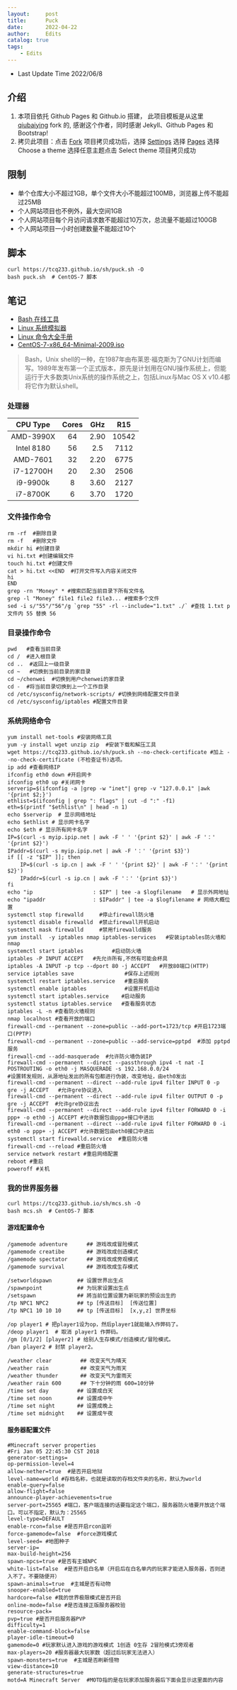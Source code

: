 ```yaml
---
layout:     post
title:      Puck
date:       2022-04-22
author:     Edits
catalog: true
tags:
    - Edits
---
```


- Last Update Time 2022/06/8

## 介绍

1. 本项目依托 Github Pages 和 Github.io 搭建， 此项目模板是从这里 [qiubaiying](https://github.com/qiubaiying/qiubaiying.github.io) fork 的, 感谢这个作者，同时感谢 Jekyll、Github Pages 和 Bootstrap!
2. 拷贝此项目：点击 [Fork](https://github.com/tcq233/tcq233.github.io/fork) 项目拷贝成功后，选择 [Settings](https://github.com/tcq233/tcq233.github.io/settings) 选择  [Pages](https://github.com/tcq233/tcq233.github.io/settings/pages) 选择 Choose a theme 选择任意主题点击 Select theme 项目拷贝成功 

## 限制

- 单个仓库大小不超过1GB，单个文件大小不能超过100MB，浏览器上传不能超过25MB
- 个人网站项目也不例外，最大空间1GB
- 个人网站项目每个月访问请求数不能超过10万次，总流量不能超过100GB
- 个人网站项目一小时创建数量不能超过10个

## 脚本

```
curl https://tcq233.github.io/sh/puck.sh -O
bash puck.sh  # CentOS-7 脚本
```

## 笔记

- [Bash 在线工具](https://c.runoob.com/compile/18)
- [Linux 系统模拟器](https://bellard.org/jslinux/)
- [Linux 命令大全手册](http://man.linuxde.net/)
- [CentOS-7-x86_64-Minimal-2009.iso](https://mirrors.aliyun.com/centos/7.9.2009/isos/x86_64/CentOS-7-x86_64-Minimal-2009.iso)

> Bash，Unix shell的一种，在1987年由布莱恩·福克斯为了GNU计划而编写。1989年发布第一个正式版本，原先是计划用在GNU操作系统上，但能运行于大多数类Unix系统的操作系统之上，包括Linux与Mac OS X v10.4都将它作为默认shell。

###  处理器

| CPU Type | Cores | GHz | R15 |
|  :----: |  :----:  | :----: | :----: |
| AMD-3990X | 64 | 2.90 | 10542 |
| Intel 8180 | 56 | 2.5 | 7112 |
| AMD-7601 | 32 | 2.20 | 6775 |
| i7-12700H  | 20 | 2.30 | 2506 |
| i9-9900k | 8 | 3.60 | 2127 |
| i7-8700K | 6 | 3.70 | 1720 |

### 文件操作命令

```
rm -rf  #删除目录
rm -f   #删除文件
mkdir hi #创建目录
vi hi.txt #创建编辑文件
touch hi.txt #创建文件
cat > hi.txt <<END  #打开文件写入内容关闭文件
hi
END
grep -rn "Money" * #搜索匹配当前目录下所有文件名
grep -l "Money" file1 file2 file3... #搜索多个文件
sed -i s/"55"/"56"/g `grep "55" -rl --include="1.txt" ./` #查找 1.txt p 文件内 55 替换 56
```

###  目录操作命令

```
pwd   #查看当前目录
cd /  #进入根目录
cd ..  #返回上一级目录 
cd ~   #切换到当前目录的家目录 
cd ~/chenwei  #切换到用户chenwei的家目录
cd -  #将当前目录切换到上一个工作目录
cd /etc/sysconfig/network-scripts/ #切换到网络配置文件目录
cd /etc/sysconfig/iptables #配置文件目录 
```

###  系统网络命令

```
yum install net-tools #安装网络工具
yum -y install wget unzip zip  #安装下载和解压工具
wget https://tcq233.github.io/sh/puck.sh --no-check-certificate #加上 --no-check-certificate (不检查证书)选项。
ip add #查看网络IP
ifconfig eth0 down #开启网卡
ifconfig eth0 up #关闭网卡
serverip=$(ifconfig -a |grep -w "inet"| grep -v "127.0.0.1" |awk '{print $2;}')
ethlist=$(ifconfig | grep ": flags" | cut -d ":" -f1)
eth=$(printf "$ethlist\n" | head -n 1)
echo $serverip  # 显示网络地址
echo $ethlist # 显示网卡名字
echo $eth # 显示所有网卡名字
IP=$(curl -s myip.ipip.net | awk -F ' ' '{print $2}' | awk -F '：' '{print $2}')
IPaddr=$(curl -s myip.ipip.net | awk -F '：' '{print $3}')
if [[ -z "$IP" ]]; then
	IP=$(curl -s ip.cn | awk -F ' ' '{print $2}' | awk -F '：' '{print $2}')
	IPaddr=$(curl -s ip.cn | awk -F '：' '{print $3}')	
fi
echo "ip                   : $IP" | tee -a $logfilename   # 显示外网地址
echo "ipaddr               : $IPaddr" | tee -a $logfilename # 网络大概位置
systemctl stop firewalld     #停止firewall防火墙
systemctl disable firewalld  #禁止firewall开机启动
systemctl mask firewalld     #禁用firewalld服务
yum install  -y iptables nmap iptables-services   #安装iptables防火墙和 nmap
systemctl start iptables         #启动防火墙
iptables -P INPUT ACCEPT   #先允许所有,不然有可能会杯具
iptables -A INPUT -p tcp --dport 80 -j ACCEPT   #开放80端口(HTTP)
service iptables save                #保存上述规则
systemctl restart iptables.service   #重启服务
systemctl enable iptables            #设置开机启动
systemctl start iptables.service    #启动服务
systemctl status iptables.service   #查看服务状态
iptables -L -n #查看防火墙规则
nmap localhost #查看开放的端口
firewall-cmd --permanent --zone=public --add-port=1723/tcp #开启1723端口(PPTP)
firewall-cmd --permanent --zone=public --add-service=pptpd  #添加 pptpd 服务
firewall-cmd --add-masquerade  #允许防火墙伪装IP
firewall-cmd --permanent --direct --passthrough ipv4 -t nat -I POSTROUTING -o eth0 -j MASQUERADE -s 192.168.0.0/24 
#设置转发规则，从源地址发出的所有包都进行伪装，改变地址，由eth0发出
firewall-cmd --permanent --direct --add-rule ipv4 filter INPUT 0 -p gre -j ACCEPT   #允许gre协议进入
firewall-cmd --permanent --direct --add-rule ipv4 filter OUTPUT 0 -p gre -j ACCEPT  #允许gre协议出去
firewall-cmd --permanent --direct --add-rule ipv4 filter FORWARD 0 -i ppp+ -o eth0 -j ACCEPT #允许数据包由ppp+接口中进出
firewall-cmd --permanent --direct --add-rule ipv4 filter FORWARD 0 -i eth0 -o ppp+ -j ACCEPT #允许数据包由eth0接口中进出
systemctl start firewalld.service  #重启防火墙
firewall-cmd --reload #重启防火墙
service network restart #重启网络配置
reboot #重启
poweroff #关机
```

###  我的世界服务器

```
curl https://tcq233.github.io/sh/mcs.sh -O
bash mcs.sh  # CentOS-7 脚本
```


####  游戏配置命令
```
/gamemode adventure      ## 游戏改成冒险模式
/gamemode creatibe       ## 游戏改成创造模式
/gamemode spectator      ## 游戏改成旁观模式
/gamemode survival       ## 游戏改成生存模式
 
/setworldspawn        ## 设置世界出生点
/spawnpoint           ## 为玩家设置出生点
/setspawn             ## 將当前位置设置为新玩家的预设出生的
/tp NPC1 NPC2         ## tp [传送目标]  [传送位置]
/tp NPC1 10 10 10     ## tp [传送目标]  [x,y,z] 世界坐标 
 
/op player1 # 把player1设为op，然后player1就能输入作弊码了。
/deop player1  # 取消 player1 作弊码。
/gm [0/1/2] [player2] # 给别人生存模式/创造模式/冒险模式。
/ban player2 # 封禁 player2。

/weather clear         ## 改变天气为晴天
/weather rain          ## 改变天气为雨天
/weather thunder       ## 改变天气为雷雨天
/weather rain 600      ## 下十分钟的雨 600=10分钟
/time set day         ## 设置成白天
/time set noon        ## 设置成中午
/time set night       ## 设置成晚上
/time set midnight    ## 设置成午夜
```

####  服务器配置文件
```
#Minecraft server properties
#Fri Jan 05 22:45:30 CST 2018
generator-settings=
op-permission-level=4
allow-nether=true  #是否开启地狱
level-name=world #存档名称，也就是读取的存档文件夹的名称，默认为world
enable-query=false
allow-flight=false
announce-player-achievements=true
server-port=25565 #端口，客户端连接的话要指定这个端口，服务器防火墙要开放这个端口。可以不指定，默认为：25565
level-type=DEFAULT
enable-rcon=false #是否开启rcon监听
force-gamemode=false  #force游戏模式
level-seed= #地图种子
server-ip=
max-build-height=256
spawn-npcs=true #是否有主城NPC
white-list=false  #是否开启白名单（开启后在白名单内的玩家才能进入服务器，否则进入不了。不要随便开）
spawn-animals=true  #主城是否有动物
snooper-enabled=true
hardcore=false #我的世界极限模式是否开启
online-mode=false #是否连接正版服务器校验
resource-pack=
pvp=true #是否开启服务器PVP
difficulty=1
enable-command-block=false
player-idle-timeout=0
gamemode=0 #玩家默认进入游戏的游戏模式 1创造 0生存 2冒险模式3旁观者
max-players=20 #服务器最大玩家数（超过后玩家无法进入）
spawn-monsters=true  #主城是否刷新怪物
view-distance=10
generate-structures=true
motd=A Minecraft Server  #MOTD指的是在玩家添加服务器后下面会显示这里面的内容
```
